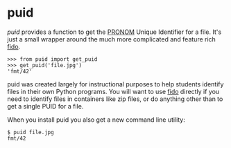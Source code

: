 # puid

*puid* provides a function to get the [PRONOM] Unique Identifier for a file. It's
just a small wrapper around the much more complicated and feature rich [fido].

    >>> from puid import get_puid
    >>> get_puid('file.jpg')
    'fmt/42'

puid was created largely for instructional purposes to help students identify
files in their own Python programs. You will want to use [fido] directly if you
need to identify files in containers like zip files, or do anything other than
to get a single PUID for a file.

When you install puid you also get a new command line utility:

    $ puid file.jpg
    fmt/42

[PRONOM]: http://www.nationalarchives.gov.uk/PRONOM/
[fido]: https://github.com/openpreserve/fido
